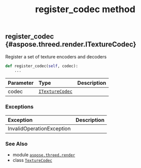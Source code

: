 ﻿---
title: register_codec method
second_title: Aspose.3D for Python via .NET API References
description: 
type: docs
weight: 50
url: /aspose.threed.render/texturecodec/register_codec/
is_root: false
---

## register_codec {#aspose.threed.render.ITextureCodec}

Register a set of texture encoders and decoders



```python
def register_codec(self, codec):
    ...
```


| Parameter | Type | Description |
| :- | :- | :- |
| codec | [`ITextureCodec`](/3d/python-net/aspose.threed.render/itexturecodec) |  |
### Exceptions
| Exception | Description |
| :- | :- |
| InvalidOperationException |  |





### See Also
* module [`aspose.threed.render`](../../)
* class [`TextureCodec`](/3d/python-net/aspose.threed.render/texturecodec)
